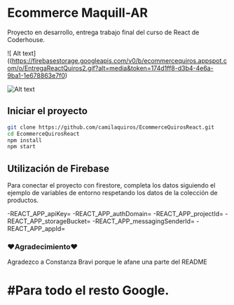 # Ecommerce Maquill-AR

Proyecto en desarrollo, entrega trabajo final del curso de React de Coderhouse.

![ Alt text]((https://firebasestorage.googleapis.com/v0/b/ecommercequiros.appspot.com/o/EntregaReactQuiros2.gif?alt=media&token=174d1ff8-d3b4-4e6a-9ba1-1e678863e7f0)

![ Alt text](https://firebasestorage.googleapis.com/v0/b/ecommercequiros.appspot.com/o/EntregaReactQuiros.gif?alt=media&token=d66fc018-2bae-4294-a0a4-426c2b7de245)

## Iniciar el proyecto

```bash
git clone https://github.com/camilaquiros/EcommerceQuirosReact.git
cd EcommerceQuirosReact
npm install
npm start
```
## Utilización de Firebase

Para conectar el proyecto con firestore, completa los datos siguiendo el ejemplo de variables de entorno respetando los datos de la colección de productos.

-REACT_APP_apiKey=
-REACT_APP_authDomain=
-REACT_APP_projectId=
-REACT_APP_storageBucket=
-REACT_APP_messagingSenderId=
-REACT_APP_appId=


### ❤Agradecimiento❤ 
Agradezco a Constanza Bravi porque le afane una parte del README

# #Para todo el resto Google.
